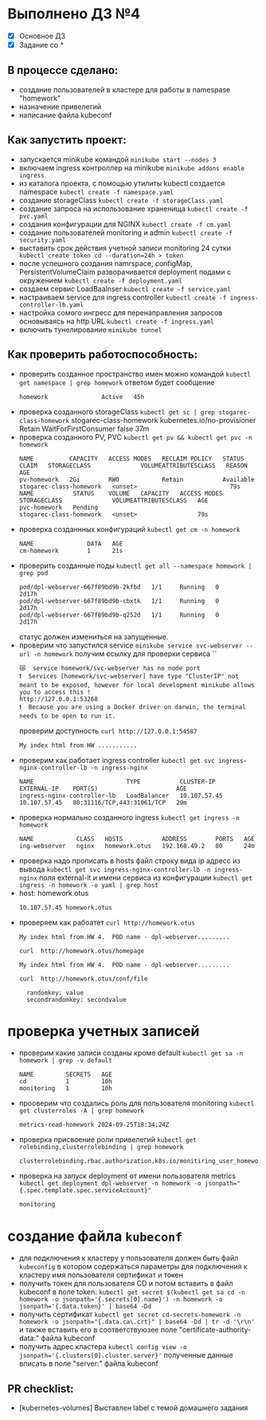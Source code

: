 # Выполнено ДЗ №4

 - [X] Основное ДЗ
 - [x] Задание со *

## В процессе сделано:
 - создание пользователей в кластере для работы в namespase "homework"
 - назначение привелегий
 - написание файла kubeconf

## Как запустить проект:
 - запускается minikube командой ``` minikube start --nodes 3 ```
 - включаем ingress контроллер на minikube ``` minikube addons enable ingress ```
 - из каталога проекта, с помощью утилиты kubectl создается namespace ``` kubectl create -f namespace.yaml ```
 - создание storageClass ``` kubectl create -f storageClass.yaml ```
 - создание запроса на использование храненища ``` kubectl create -f pvc.yaml ```
 - создания конфигурации для NGINX ``` kubectl create -f cm.yaml ```
 - создание пользователей monitoring и admin ``` kubectl create -f security.yaml ```
 - выставить срок действия учетной записи monitoring 24 сутки ``` kubectl create token cd --duration=24h > token``` 
 - после успешного создания namrspace, configMap, PersistentVolumeClaim 
 разворачивается deployment подами с окружением ``` kubectl create -f deployment.yaml ```
 - создаем сервис LoadBaalnser ```kubectl create -f service.yaml```
 - настраиваем service для ingress controller ``` kubectl create -f ingress-controller-lb.yaml ```
 - настройка сомого ингресс для перенаправления запросов основываясь на http URL ``` kubectl create -f ingress.yaml ```
 - включить тунелирование ``` minikube tunnel ```

## Как проверить работоспособность:
 - проверить созданное пространство имен можно командой ``` kubectl get namespace | grep homework ```
    ответом будет сообщение 
    ```console
    homework               Active   45h
    ```
  - проверка созданного storageClass ``` kubectl get sc | grep stogarec-class-homework ```
    stogarec-class-homework   kubernetes.io/no-provisioner   Retain          WaitForFirstConsumer   false                  37m
  - проверка созданного PV, PVC ``` kubectl get pv && kubectl get pvc -n homework ```
    ```
    NAME          CAPACITY   ACCESS MODES   RECLAIM POLICY   STATUS      CLAIM   STORAGECLASS              VOLUMEATTRIBUTESCLASS   REASON   AGE
    pv-homework   2Gi        RWO            Retain           Available           stogarec-class-homework   <unset>                          79s
    NAME           STATUS    VOLUME   CAPACITY   ACCESS MODES   STORAGECLASS              VOLUMEATTRIBUTESCLASS   AGE
    pvc-homework   Pending                                      stogarec-class-homework   <unset>                 79s
    ```
  - проверка созданнных конфигураций ```kubectl get cm -n homework```
    ```
    NAME               DATA   AGE
    cm-homework        1      21s
    ```
  - проверить созданные поды ``` kubectl get all --namespace homework | grep pod ```
    ``` console
    pod/dpl-webserver-667f89bd9b-2kfbd   1/1     Running   0          2d17h
    pod/dpl-webserver-667f89bd9b-cbxtk   1/1     Running   0          2d17h
    pod/dpl-webserver-667f89bd9b-q252d   1/1     Running   0          2d17h
    ```
    статус должен измениться на запущенные.
  - проверим что запустился service  ``` minikube service svc-webserver --url -n homework ```
    получим ссылку для проверки сервиса ``
    ``` console 
    😿  service homework/svc-webserver has no node port
    ❗  Services [homework/svc-webserver] have type "ClusterIP" not meant to be exposed, however for local development minikube allows you to access this !
    http://127.0.0.1:53268
    ❗  Because you are using a Docker driver on darwin, the terminal needs to be open to run it.
    ```
    проверим доступность ``` curl http://127.0.0.1:54587 ```    
    ```console
    My index html from HW ...........
    ```
  - проверим как работает ingress controller ``` kubectl get svc ingress-nginx-controller-lb -n ingress-nginx ```
    ```
    NAME                          TYPE           CLUSTER-IP     EXTERNAL-IP    PORT(S)                      AGE
    ingress-nginx-controller-lb   LoadBalancer   10.107.57.45   10.107.57.45   80:31116/TCP,443:31061/TCP   29m
    ```
  - проверка нормально созданного ingress ``` kubectl get ingress -n homework ```
    ```
    NAME            CLASS   HOSTS           ADDRESS        PORTS   AGE
    ing-webserver   nginx   homework.otus   192.168.49.2   80      24m
    ```
  - проверка надо прописать в hosts файл строку вида ip адресс из вывода ``` kubectl get svc ingress-nginx-controller-lb -n ingress-nginx ```
      поля    external-it и имени сервиса из конфигурации  ``` kubectl get ingress -n homework -o yaml | grep host ```
  - host: homework.otus
    ``` file: ./hosts
    10.107.57.45 homework.otus
    ```
  - проверяем как рабоатет ``` curl http://homework.otus ```
      ``` console
      My index html from HW 4.  POD name - dpl-webserver.........
      ```
      ``` curl  http://homework.otus/homepage ```
      ``` console
      My index html from HW 4.  POD name - dpl-webserver.........
      ```
      ``` curl  http://homework.otus/conf/file ```
      ``` console
        randomkey: value
        secondrandomkey: secondvalue
      ```
# проверка учетных записей 
  - проверим какие записи созданы кроме default ``` kubectl get sa -n homework | grep -v default ```
      ```
      NAME         SECRETS   AGE
      cd           1         10h
      monitoring   1         10h
      ```
  - прооверим что создались роль для пользователя monitoring ``` kubectl get clusterroles -A | grep homework ```
      ```
      metrics-read-homework 2024-09-25T18:34:24Z
      ```
  - проверка присвоение роли привелегий ``` kubectl get rolebinding,clusterrolebinding | grep homework ```
     ```
     clusterrolebinding.rbac.authorization.k8s.io/monitiring_user_homework 
     ```
  - проверка на запуск deployment от имени пользователя metrics ``` kubectl get deployment dpl-webserver -n homework -o jsonpath="{.spec.template.spec.serviceAccount}" ```
     ```
     monitoring
     ```
# создание файла ``` kubeconf ```
  - для подключения к кластеру у пользователя должен быть файл ```kubeconfig```
  в котором содержаться параметры для подключения к кластеру имя пользователя сертификат и токен
  - получить токен для пользователя CD и потом вставить в файл kubeconf в поле token:
    ``` kubectl get secret $(kubectl get sa cd -n homework -o jsonpath='{.secrets[0].name}') -n homework -o jsonpath='{.data.token}' | base64 -Dd ```
  - получить сертификат 
    ``` kubectl get secret cd-secrets-homework -n homework -o jsonpath="{.data.ca\.crt}" | base64 -Dd | tr -d '\r\n' ```
    и также вставить его в соответствуюзее поле "certificate-authority-data:" файла kubeconf
  - получить адрес кластера ``` kubectl config view -o jsonpath='{.clusters[0].cluster.server}' ```
    полученные данные вписать в поле "server:" файла kubeconf

## PR checklist:
  - [kubernetes-volumes] Выставлен label с темой домашнего задания
